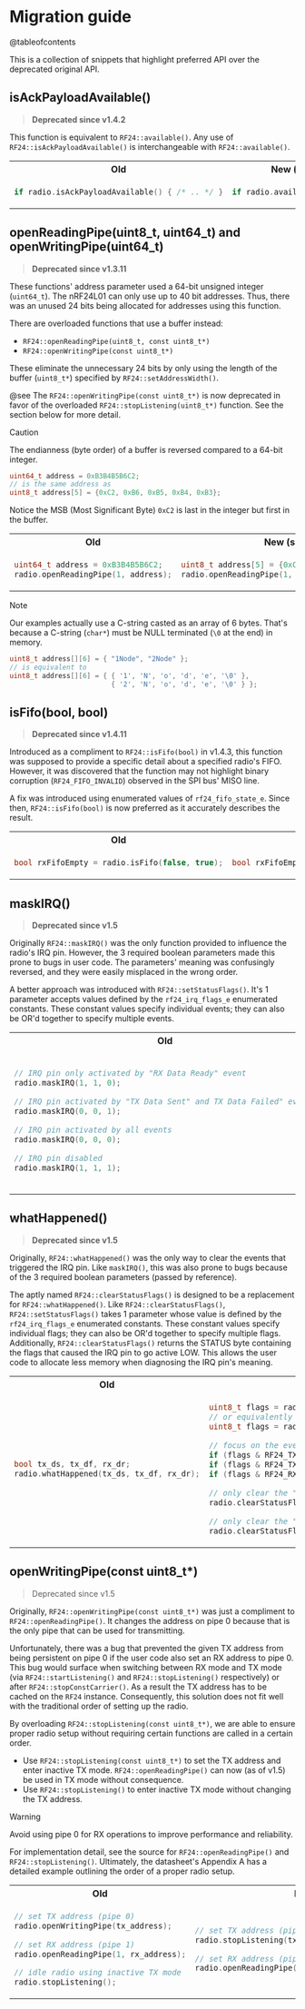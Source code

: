 # Migration guide

@tableofcontents

<!-- markdownlint-disable MD033 MD031 -->

This is a collection of snippets that highlight preferred API over the deprecated original API.

## isAckPayloadAvailable()

> **Deprecated since v1.4.2**

This function is equivalent to `RF24::available()`.
Any use of `RF24::isAckPayloadAvailable()` is interchangeable with `RF24::available()`.

<table><tr>
<th>Old</th>
<th>New (supported)</th>
</tr><tr><td>

```cpp
if radio.isAckPayloadAvailable() { /* .. */ }
```

</td><td>

```cpp
if radio.available() { /* .. */ }
```

</td></tr></table>

## openReadingPipe(uint8_t, uint64_t) and openWritingPipe(uint64_t)

> **Deprecated since v1.3.11**

These functions' address parameter used a 64-bit unsigned integer (`uint64_t`).
The nRF24L01 can only use up to 40 bit addresses.
Thus, there was an unused 24 bits being allocated for addresses using this function.

There are overloaded functions that use a buffer instead:

- `RF24::openReadingPipe(uint8_t, const uint8_t*)`
- `RF24::openWritingPipe(const uint8_t*)`

These eliminate the unnecessary 24 bits by only using the length of the buffer (`uint8_t*`)
specified by `RF24::setAddressWidth()`.

@see The `RF24::openWritingPipe(const uint8_t*)` is now deprecated in favor of the
overloaded `RF24::stopListening(uint8_t*)` function.
See the section below for more detail.

> [!CAUTION]
> The endianness (byte order) of a buffer is reversed compared to a 64-bit integer.
> ```c
> uint64_t address = 0xB3B4B5B6C2;
> // is the same address as
> uint8_t address[5] = {0xC2, 0xB6, 0xB5, 0xB4, 0xB3};
> ```
> Notice the MSB (Most Significant Byte) `0xC2` is last in the integer but first in the buffer.

<table><tr>
<th>Old</th>
<th>New (supported)</th>
</tr><tr><td>

```cpp
uint64_t address = 0xB3B4B5B6C2;
radio.openReadingPipe(1, address);
```

</td><td>

```cpp
uint8_t address[5] = {0xC2, 0xB6, 0xB5, 0xB4, 0xB3};
radio.openReadingPipe(1, address);
```

</td></tr></table>

> [!NOTE]
> Our examples actually use a C-string casted as an array of 6 bytes.
> That's because a C-string (`char*`) must be NULL terminated (`\0` at the end) in memory.
> ```c
> uint8_t address[][6] = { "1Node", "2Node" };
> // is equivalent to
> uint8_t address[][6] = { { '1', 'N', 'o', 'd', 'e', '\0' },
>                          { '2', 'N', 'o', 'd', 'e', '\0' } };
> ```

## isFifo(bool, bool)

> **Deprecated since v1.4.11**

Introduced as a compliment to `RF24::isFifo(bool)` in v1.4.3, this function was
supposed to provide a specific detail about a specified radio's FIFO. However, it was
discovered that the function may not highlight binary corruption (`RF24_FIFO_INVALID`)
observed in the SPI bus' MISO line.

A fix was introduced using enumerated values of `rf24_fifo_state_e`.
Since then, `RF24::isFifo(bool)` is now preferred as it accurately describes the result.

<table><tr>
<th>Old</th>
<th>New (supported)</th>
</tr><tr><td>

```cpp
bool rxFifoEmpty = radio.isFifo(false, true);
```

</td><td>

```cpp
bool rxFifoEmpty = radio.isFifo(false) == RF24_FIFO_EMPTY;
```

</td></tr></table>

## maskIRQ()

> **Deprecated since v1.5**

Originally `RF24::maskIRQ()` was the only function provided to influence the radio's IRQ pin.
However, the 3 required boolean parameters made this prone to bugs in user code.
The parameters' meaning was confusingly reversed, and they were easily misplaced in the wrong order.

A better approach was introduced with `RF24::setStatusFlags()`.
It's 1 parameter accepts values defined by the `rf24_irq_flags_e` enumerated constants.
These constant values specify individual events;
they can also be OR'd together to specify multiple events.

<table><tr>
<th>Old</th>
<th>New (supported)</th>
</tr><tr><td>

```cpp
// IRQ pin only activated by "RX Data Ready" event
radio.maskIRQ(1, 1, 0);

// IRQ pin activated by "TX Data Sent" and TX Data Failed" events
radio.maskIRQ(0, 0, 1);

// IRQ pin activated by all events
radio.maskIRQ(0, 0, 0);

// IRQ pin disabled
radio.maskIRQ(1, 1, 1);
```

</td><td>

```cpp
// IRQ pin only activated by "RX Data Ready" event
radio.setStatusFlags(RF24_RX_DR);

// IRQ pin activated by "TX Data Sent" and TX Data Failed" events
radio.setStatusFlags(RF24_TX_DS | RF24_TX_DF);

// IRQ pin activated by all events
radio.setStatusFlags(RF24_IRQ_ALL);

// IRQ pin disabled
radio.setStatusFlags(RF24_IRQ_NONE);
// or equivalently
radio.setStatusFlags();
```

</td></tr></table>

## whatHappened()

> **Deprecated since v1.5**

Originally, `RF24::whatHappened()` was the only way to clear the events that triggered the IRQ pin.
Like `maskIRQ()`, this was also prone to bugs because of the 3 required boolean parameters
(passed by reference).

The aptly named `RF24::clearStatusFlags()` is designed to be a replacement for `RF24::whatHappened()`.
Like `RF24::clearStatusFlags()`, `RF24::setStatusFlags()` takes 1 parameter whose value is defined by
the `rf24_irq_flags_e` enumerated constants. These constant values specify individual flags;
they can also be OR'd together to specify multiple flags.
Additionally, `RF24::clearStatusFlags()` returns the STATUS byte containing the flags that
caused the IRQ pin to go active LOW.
This allows the user code to allocate less memory when diagnosing the IRQ pin's meaning.

<table><tr>
<th>Old</th>
<th>New (supported)</th>
</tr><tr><td>

```cpp
bool tx_ds, tx_df, rx_dr;
radio.whatHappened(tx_ds, tx_df, rx_dr);
```

</td><td>

```cpp
uint8_t flags = radio.clearStatusFlags();
// or equivalently
uint8_t flags = radio.clearStatusFlags(RF24_IRQ_ALL);

// focus on the events you care about
if (flags & RF24_TX_DS) { /* TX data sent */ }
if (flags & RF24_TX_DF) { /* TX data failed to send */ }
if (flags & RF24_RX_DR) { /* RX data is in the RX FIFO */ }

// only clear the "TX Data Sent" and TX Data Failed" events
radio.clearStatusFlags(RF24_TX_DS | RF24_TX_DF);

// only clear the "RX Data Ready" event
radio.clearStatusFlags(RF24_RX_DR);
```

</td></tr></table>

## openWritingPipe(const uint8_t*)

> Deprecated since v1.5

Originally, `RF24::openWritingPipe(const uint8_t*)` was just a compliment to
`RF24::openReadingPipe()`.
It changes the address on pipe 0 because that is the only pipe that can be
used for transmitting.

Unfortunately, there was a bug that prevented the given TX address from being
persistent on pipe 0 if the user code also set an RX address to pipe 0.
This bug would surface when switching between RX mode and TX mode (via
`RF24::startListening()` and `RF24::stopListening()` respectively) or after
`RF24::stopConstCarrier()`.
As a result the TX address has to be cached on the `RF24` instance.
Consequently, this solution does not fit well with the traditional order of
setting up the radio.

By overloading `RF24::stopListening(const uint8_t*)`, we are able to ensure proper radio
setup without requiring certain functions are called in a certain order.

- Use `RF24::stopListening(const uint8_t*)` to set the TX address and enter inactive TX mode.
  `RF24::openReadingPipe()` can now (as of v1.5) be used in TX mode without consequence.
- Use `RF24::stopListening()` to enter inactive TX mode without changing the TX address.

> [!warning]
> Avoid using pipe 0 for RX operations to improve performance and reliability.
>
> For implementation detail, see the source for `RF24::openReadingPipe()` and
> `RF24::stopListening()`. Ultimately, the datasheet's Appendix A has a detailed
> example outlining the order of a proper radio setup.

<table><tr>
<th>Old</th>
<th>New (supported)</th>
</tr><tr><td>

```cpp
// set TX address (pipe 0)
radio.openWritingPipe(tx_address);

// set RX address (pipe 1)
radio.openReadingPipe(1, rx_address);

// idle radio using inactive TX mode
radio.stopListening();
```

</td><td>

```cpp
// set TX address (pipe 0)
radio.stopListening(tx_address); // enters inactive TX mode

// set RX address (pipe 1)
radio.openReadingPipe(1, rx_address);
```

</td></tr></table>

